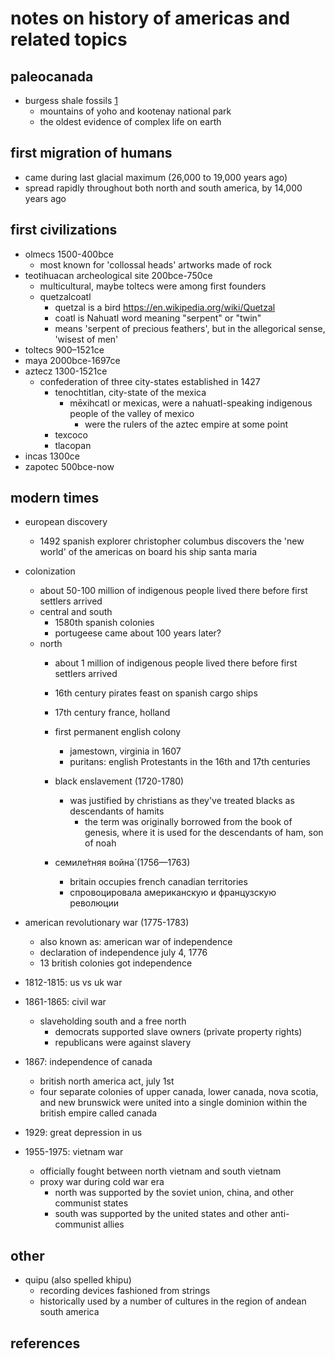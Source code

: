 # notes on history of americas and related topics

## paleocanada

- burgess shale fossils [1]
  - mountains of yoho and kootenay national park
  - the oldest evidence of complex life on earth


## first migration of humans 

- came during last glacial maximum (26,000 to 19,000 years ago)
- spread rapidly throughout both north and south america, by 14,000 years ago


## first civilizations

- olmecs 1500-400bce
  - most known for 'collossal heads' artworks made of rock
- teotihuacan archeological site 200bce-750ce
  - multicultural, maybe toltecs were among first founders
  - quetzalcoatl
    - quetzal is a bird https://en.wikipedia.org/wiki/Quetzal
    - coatl is Nahuatl word meaning "serpent" or "twin"
    - means 'serpent of precious feathers', but in the allegorical sense, 'wisest of men'
- toltecs 900–1521ce
- maya 2000bce-1697ce
- aztecz 1300-1521ce
  - confederation of three city-states established in 1427
    - tenochtitlan, city-state of the mexica
      - mēxihcatl or mexicas, were a nahuatl-speaking indigenous people of the valley of mexico 
        - were the rulers of the aztec empire at some point
    - texcoco
    - tlacopan
- incas 1300ce
- zapotec 500bce-now


## modern times

- european discovery
  - 1492 spanish explorer christopher columbus discovers the 'new world' of the americas on board his ship santa maria

- colonization
  - about 50-100 million of indigenous people lived there before first settlers arrived
  - central and south
    - 1580th spanish colonies
    - portugeese came about 100 years later?
  - north
    - about 1 million of indigenous people lived there before first settlers arrived
    - 16th century pirates feast on spanish cargo ships
    
    - 17th century france, holland 

    - first permanent english colony
      - jamestown, virginia in 1607
      - puritans: english Protestants in the 16th and 17th centuries
    
    - black enslavement (1720-1780)
      - was justified by christians as they've treated blacks as descendants of hamits
        - the term was originally borrowed from the book of genesis, where it is used for the descendants of ham, son of noah
    
    - семиле́тняя война́ (1756—1763)
      - britain occupies french canadian territories
      - спровоцировала американскую и французскую революции
    
- american revolutionary war (1775-1783)
  - also known as: american war of independence
  - declaration of independence july 4, 1776
  - 13 british colonies got independence

- 1812-1815: us vs uk war 

- 1861-1865: civil war 
  - slaveholding south and a free north
    - democrats supported slave owners (private property rights)
    - republicans were against slavery

- 1867: independence of canada 
  - british north america act, july 1st
  - four separate colonies of upper canada, lower canada, nova scotia, and new brunswick 
    were united into a single dominion within the british empire called canada

- 1929: great depression in us

- 1955-1975: vietnam war
  - officially fought between north vietnam and south vietnam
  - proxy war during cold war era
    - north was supported by the soviet union, china, and other communist states
    - south was supported by the united states and other anti-communist allies


## other

- quipu (also spelled khipu)
  - recording devices fashioned from strings 
  - historically used by a number of cultures in the region of andean south america


## references

[1]: https://www.pc.gc.ca/en/pn-np/bc/yoho/activ/burgess
